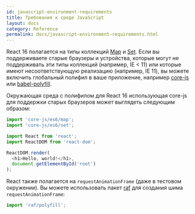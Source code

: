 ```yaml
---
id: javascript-environment-requirements
title: Требования к среде JavaScript
layout: docs
category: Reference
permalink: docs/javascript-environment-requirements.html
---
```


React 16 полагается на типы коллекций [Map](https://developer.mozilla.org/ru/docs/Web/JavaScript/Reference/Global_Objects/Map) и [Set](https://developer.mozilla.org/ru/docs/Web/JavaScript/Reference/Global_Objects/Set). Если вы поддерживаете старые браузеры и устройства, которые могут не поддерживать эти типы коллекций (например, IE < 11) или которые имеют несоответствующую реализацию (например, IE 11), вы можете включить глобальный полифил в ваше приложение, например [core-js](https://github.com/zloirock/core-js) или [babel-polyfill](https://babeljs.io/docs/usage/polyfill/).

Окружающая среда с полифилом для React 16 использующая core-js для поддержки старых браузеров может выглядеть следующим образом:

```js
import 'core-js/es6/map';
import 'core-js/es6/set';

import React from 'react';
import ReactDOM from 'react-dom';

ReactDOM.render(
  <h1>Hello, world!</h1>,
  document.getElementById('root')
);
```

React также полагается на `requestAnimationFrame` (даже в тестовом окружении).
Вы можете использовать пакет [raf](https://www.npmjs.com/package/raf) для создания шима `requestAnimationFrame`:

```js
import 'raf/polyfill';
```
